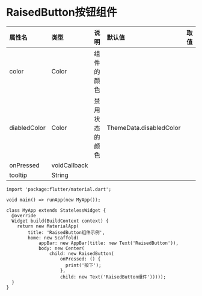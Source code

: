 # RaisedButton按钮组件
| 属性名 | 类型 | 说明 | 默认值 | 取值 |
| :--------- | :------ | :------- | :------ | :------- |
| color | Color | 组件的颜色 | | |
| diabledColor | Color | 禁用状态的颜色 | ThemeData.disabledColor | | |
| onPressed | voidCallback | | | |
| tooltip | String | | | |
```
import 'package:flutter/material.dart';

void main() => runApp(new MyApp());

class MyApp extends StatelessWidget {
  @override
  Widget build(BuildContext context) {
    return new MaterialApp(
        title: 'RaisedButton组件示例',
        home: new Scaffold(
            appBar: new AppBar(title: new Text('RaisedButton')),
            body: new Center(
                child: new RaisedButton(
                    onPressed: () {
                      print('按下');
                    },
                    child: new Text('RaisedButton组件')))));
  }
}
```